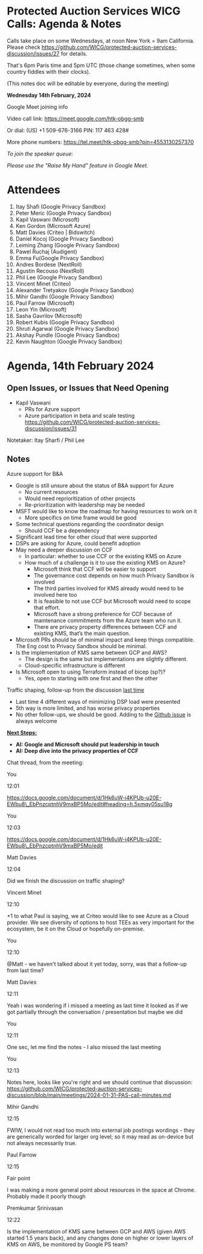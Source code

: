 
# Protected Auction Services WICG Calls: Agenda & Notes

Calls take place on some Wednesdays, at noon New York = 9am California.  Please check https://github.com/WICG/protected-auction-services-discussion/issues/27 for details.

That's 6pm Paris time and 5pm UTC (those change sometimes, when some country fiddles with their clocks).

(This notes doc will be editable by everyone, during the meeting)

**Wednesday 14th February, 2024**

Google Meet joining info

Video call link: https://meet.google.com/htk-obgg-smb 

Or dial: ‪(US) +1 509-676-3166‬ PIN: ‪117 463 428‬#

More phone numbers: https://tel.meet/htk-obgg-smb?pin=4553130257370

_To join the speaker queue:_

_Please use the "Raise My Hand" feature in Google Meet._


# Attendees



1. Itay Shafi (Google Privacy Sandbox)
2. Peter Meric (Google Privacy Sandbox)
3. Kapil Vaswani (Microsoft)
4. Ken Gordon (Microsoft Azure)
5. Matt Davies (Criteo | Bidswitch)
6. Daniel Kocoj (Google Privacy Sandbox)
7. Leiming Zhang (Google Privacy Sandbox)
8. Pawel Ruchaj (Audigent)
9. Emma Fu(Google Privacy Sandbox)
10. Andres Bordese (NextRoll)
11. Agustin Recouso (NextRoll)
12. Phil Lee (Google Privacy Sandbox)
13. Vincent Minet (Criteo)
14. Alexander Tretyakov (Google Privacy Sandbox)
15. Mihir Gandhi (Google Privacy Sandbox)
16. Paul Farrow (Microsoft)
17. Leon Yin (Microsoft)
18. Sasha Gavrilov (Microsoft)
19. Robert Kubis (Google Privacy Sandbox)
20. Shruti Agarwal (Google Privacy Sandbox)
21. Akshay Pundle (Google Privacy Sandbox)
22. Kevin Naughton (Google Privacy Sandbox)


# Agenda, 14th February 2024


## Open Issues, or Issues that Need Opening



*   Kapil Vaswani
    *   PRs for Azure support
    *   Azure participation in beta and scale testing https://github.com/WICG/protected-auction-services-discussion/issues/31	

Notetaker: Itay Sharfi / Phil Lee


## Notes

Azure support for B&A



*   Google is still unsure about the status of B&A support for Azure
    *   No current resources
    *   Would need reprioritization of other projects
    *   Re-prioritization with leadership may be needed
*   MSFT would like to know the roadmap for having resources to work on it
    *   More specifics on time frame would be good
*   Some technical questions regarding the coordinator design
    *   Should CCF be a dependency
*   Significant lead time for other cloud that were supported
*   DSPs are asking for Azure, could benefit adoption
*   May need a deeper discussion on CCF
    *   In particular: whether to use CCF or the existing KMS on Azure
    *   How much of a challenge is it to use the existing KMS on Azure?
        *   Microsoft think that CCF will be easier to support
        *   The governance cost depends on how much Privacy Sandbox is involved
        *   The third parties involved for KMS already would need to be involved here too
        *   It is feasible to not use CCF but Microsoft would need to scope that effort.
        *   Microsoft have a strong preference for CCF because of maintenance commitments from the Azure team who run it.
        *   There are privacy property differences between CCF and existing KMS, that’s the main question.
*   Microsoft PRs should be of minimal impact and keep things compatible.  The Eng cost to Privacy Sandbox should be minimal.
*   Is the implementation of KMS same between GCP and AWS?
    *   The design is the same but implementations are slightly different.
    *   Cloud-specific infrastructure is different
*   Is Microsoft open to using Terraform instead of bicep (sp?)?
    *   Yes, open to starting with one first and then the other

Traffic shaping, follow-up from the discussion [last time](https://github.com/WICG/protected-auction-services-discussion/blob/main/meetings/2024-01-31-PAS-call-minutes.md)



*   Last time 4 different ways of minimizing DSP load were presented
*   5th way is more limited, and has worse privacy properties
*   No other follow-ups, we should be good.  Adding to the [Github issue](https://github.com/WICG/turtledove/issues/951#issuecomment-1883996605) is always welcome

**<span style="text-decoration:underline;">Next Steps: </span>**



*   **AI: Google and Microsoft should put leadership in touch**
*   **AI: Deep dive into the privacy properties of CCF**

Chat thread, from the meeting:

You

12:01

https://docs.google.com/document/d/1Hk6uW-i4KPUb-u20E-EWbu8\_EbPnzcptnhV9mxBP5Mo/edit#heading=h.5xmqy05su18g

You

12:03

https://docs.google.com/document/d/1Hk6uW-i4KPUb-u20E-EWbu8\_EbPnzcptnhV9mxBP5Mo/edit

Matt Davies

12:04

Did we finish the discussion on traffic shaping?

Vincent Minet

12:10

+1 to what Paul is saying, we at Criteo would like to see Azure as a Cloud provider. We see diversity of options to host TEEs as very important for the ecosystem, be it on the Cloud or hopefully on-premise.

You

12:10

@Matt - we haven't talked about it yet today, sorry, was that a follow-up from last time?

Matt Davies

12:11

Yeah i was wondering if i missed a meeting as last time it looked as if we got partially through the conversation / presentation but maybe we did

You

12:11

One sec, let me find the notes - I also missed the last meeting

You

12:13

Notes here, looks like you're right and we should continue that discussion: https://github.com/WICG/protected-auction-services-discussion/blob/main/meetings/2024-01-31-PAS-call-minutes.md

Mihir Gandhi

12:15

FWIW, I would not read too much into external job postings wordings - they are generically worded for larger org level; so it may read as on-device but not always necessarily true.

Paul Farrow

12:15

Fair point

I was making a more general point about resources in the space at Chrome. Probably made it poorly though

Premkumar Srinivasan

12:22

Is the implementation of KMS same between GCP and AWS (given AWS started 1.5 years back), and any changes done on higher or lower layers of KMS on AWS, be monitored by Google PS team?
